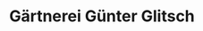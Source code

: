 ---
title: "Gärtnerei Günter Glitsch"
url: /krayenberggemeinde/gaertnerei-guenter-glitsch/
shop: Blumen
---